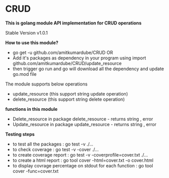 # CRUD

<b>This is golang module API implementation for CRUD operations</b>
<p>Stable Version v1.0.1</p>

<b>How to use this module?</b>
- go get -u github.com/amitkumardube/CRUD
OR
- Add it's packages as dependency in your program using import github.com/amitkumardube/CRUD/update_resource
- then trigger go run and go will download all the dependency and update go.mod file

The module supports below operations
- update_resource (this support string update operation)
- delete_resource (this support string delete operation)

<b> functions in this module </b>
- Delete_resource in package delete_resource - returns string , error
- Update_resource in package update_resource - returns string , error

<b>Testing steps</b>
- to test all the packages : go test -v ./...
- to check coverage : go test -v -cover ./...
- to create coverage report : go test -v -coverprofile=cover.txt ./...
- to create a html report : go tool cover -html=cover.txt -o cover.html
- to display covrage percentage on stdout for each function : go tool cover -func=cover.txt